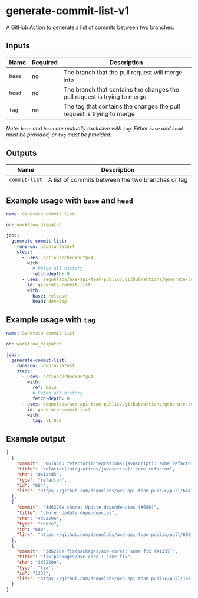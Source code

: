 # generate-commit-list-v1

A GitHub Action to generate a list of commits between two branches.

## Inputs

| Name   | Required | Description                                                              |
| ------ | -------- | ------------------------------------------------------------------------ |
| `base` | no       | The branch that the pull request will merge into                         |
| `head` | no       | The branch that contains the changes the pull request is trying to merge |
| `tag`  | no       | The tag that contains the changes the pull request is trying to merge    |

_Note: `base` and `head` are mutually exclusive with `tag`. Either `base` and `head` must be provided, or `tag` must be provided._

## Outputs

| Name          | Description                                       |
| ------------- | ------------------------------------------------- |
| `commit-list` | A list of commits between the two branches or tag |

## Example usage with `base` and `head`

```yaml
name: Generate commit list

on: workflow_dispatch

jobs:
  generate-commit-list:
    runs-on: ubuntu-latest
    steps:
      - uses: actions/checkout@v4
        with:
          # Fetch all history
          fetch-depth: 0
      - uses: dequelabs/axe-api-team-public/.github/actions/generate-commit-list-v1@main
        id: generate-commit-list
        with:
          base: release
          head: develop
```

## Example usage with `tag`

```yaml
name: Generate commit list

on: workflow_dispatch

jobs:
  generate-commit-list:
    runs-on: ubuntu-latest
    steps:
      - uses: actions/checkout@v4
        with:
          ref: main
          # Fetch all history
          fetch-depth: 0
      - uses: dequelabs/axe-api-team-public/.github/actions/generate-commit-list-v1@main
        id: generate-commit-list
        with:
          tag: v1.0.0
```

## Example output

```json
[
  {
    "commit": "061acd5 refactor(integrations/javascript): some refactor (#664)",
    "title": "refactor(integrations/javascript): some refactor",
    "sha": "061acd5",
    "type": "refactor",
    "id": "664",
    "link": "https://github.com/dequelabs/axe-api-team-public/pull/664"
  },
  {
    "commit": "4d6220e chore: Update dependencies (#680)",
    "title": "chore: Update dependencies",
    "sha": "4d6220e",
    "type": "chore",
    "id": "680",
    "link": "https://github.com/dequelabs/axe-api-team-public/pull/680"
  },
  {
    "commit": "3d6220e fix(packages/axe-core): some fix (#1337)",
    "title": "fix(packages/axe-core): some fix",
    "sha": "3d6220e",
    "type": "fix",
    "id": "1337",
    "link": "https://github.com/dequelabs/axe-api-team-public/pull/1337"
  }
]
```
